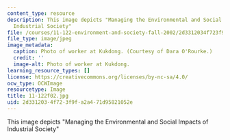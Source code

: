 ```yaml
---
content_type: resource
description: This image depicts "Managing the Environmental and Social Impacts of
  Industrial Society"
file: /courses/11-122-environment-and-society-fall-2002/2d3312034f723f9fa2a471d95821052e_11-122f02.jpg
file_type: image/jpeg
image_metadata:
  caption: Photo of worker at Kukdong. (Courtesy of Dara O'Rourke.)
  credit: ''
  image-alt: Photo of worker at Kukdong.
learning_resource_types: []
license: https://creativecommons.org/licenses/by-nc-sa/4.0/
ocw_type: OCWImage
resourcetype: Image
title: 11-122f02.jpg
uid: 2d331203-4f72-3f9f-a2a4-71d95821052e
---
```

This image depicts "Managing the Environmental and Social Impacts of Industrial Society"